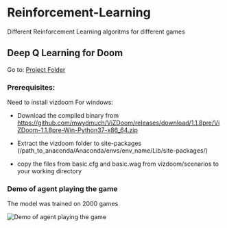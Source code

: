 # Reinforcement-Learning

Different Reinforcement Learning algoritms for different games

## Deep Q Learning for Doom

Go to: [Project Folder](https://github.com/drv-agwl/Reinforcement-Learning/tree/master/Deep%20Q%20Learning/Doom)

### Prerequisites:

Need to install vizdoom
For windows:
  - Download the compiled binary from https://github.com/mwydmuch/ViZDoom/releases/download/1.1.8pre/ViZDoom-1.1.8pre-Win-Python37-x86_64.zip
  
  - Extract the vizdoom folder to site-packages (/path_to_anaconda/Anaconda/envs/env_name/Lib/site-packages/)
  
  - copy the files from basic.cfg and basic.wag from vizdoom/scenarios to your working directory
  
  

### Demo of agent playing the game

The model was trained on 2000 games

![Demo of agent playing the game](./Deep%20Q%20Learning/Doom/doom.gif)
